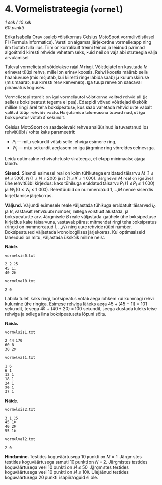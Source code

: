 ﻿# 4. Vormelistrateegia (`vormel`)

*1 sek / 10 sek*  
*60 punkti*

Erika Isabella Orav osaleb võistkonnas Celsius MotoSport vormelivõistlusel FI (Formula Informatics).
Varsti on algamas järjekordne vormelietapp ning ilm tõotab tulla ilus. Tiim on korralikult trenni
teinud ja leidnud parimad algoritmid kiiresti rehvide vahetamiseks, kuid neil on vaja abi strateegia
välja arvutamisel.

Tuleval vormelietapil sõidetakse rajal *N* ringi. Võistlejatel on kasutada *M* erinevat tüüpi rehve,
millel on erinev koostis. Rehvi koostis määrab selle haarduvuse (mis mõjutab, kui kiiresti ringe
läbida saab) ja kulumiskiiruse (mis määrab, kui kiiresti rehv kehveneb). Iga tüüpi rehve on saadaval
piiramatus koguses.

Vormelietapi stardis on igal vormeliautol võistkonna valitud rehvid all (ja selleks boksipeatust
tegema ei pea). Edaspidi võivad võistlejad ükskõik millise ringi järel teha boksipeatuse, kus saab
vahetada rehvid uute vabalt valitud tüüpi rehvide vastu. Harjutamise tulemusena teavad nad, et
iga boksipeatus võtab *K* sekundit.

Celsius MotoSport on saadaolevaid rehve analüüsinud ja tuvastanud iga rehvitüübi *i* kohta kaks
parameetrit:

* *P<sub>i</sub>* — mitu sekundit võtab selle rehviga esimene ring,
* *W<sub>i</sub>* — mitu sekundit aeglasem on iga järgmine ring võrreldes eelnevaga.

Leida optimaalne rehvivahetuste strateegia, et etapp minimaalse ajaga läbida.

**Sisend.** Sisendi esimesel real on kolm tühikutega eraldatud täisarvu *M* (1 &le; *M* &le; 500),
*N* (1 &le; *N* &le; 200) ja *K* (1 &le; *K* &le; 1&nbsp;000). Järgneval *M* real on igaühel ühe
rehvitüübi kirjeldus: kaks tühikuga eraldatud täisarvu *P<sub>i</sub>* (1 &le; *P<sub>i</sub>* &le;
1&nbsp;000) ja *W<sub>i</sub>* (0 &le; *W<sub>i</sub>* &le; 1&nbsp;000). Rehvitüübid on nummerdatud
1,&hellip;,*M* nende sisendis kirjeldamise järjekorras.

**Väljund.** Väljundi esimesele reale väljastada tühikuga eraldatult täisarvud *i<sub>0</sub>* ja
*B*, vastavalt rehvitüübi number, millega võistlust alustada, ja boksipeatuste arv. Järgmisele *B*
reale väljastada igaühele ühe boksipeatuse kirjeldus kahe täisarvuna, vastavalt pärast mitmendat
ringi teha boksipeatus (ringid on nummerdatud 1,&hellip;,*N*) ning uute rehvide tüübi number.
Boksipeatused väljastada kronoloogilises järjekorras. Kui optimaalseid lahendusi on mitu, väljastada
ükskõik milline neist.

**Näide.**

`vormelsis0.txt`

    2 2 25
    45 11
    40 20

`vormelval0.txt`

    2 0

Läbida tuleb kaks ringi, boksipeatus võtab aega rohkem kui kummagi rehvi kulumine ühe ringiga.
Esimese rehviga läheks aega 45 + (45 + 11) = 101 sekundit, teisega 40 + (40 + 20) = 100 sekundit,
seega alustada tuleks teise rehviga ja sellega ilma boksipeatuseta lõpuni sõita.

**Näide.**

`vormelsis1.txt`

    2 44 170
    60 8
    30 29

`vormelval1.txt`

    1 6
    6 1
    12 1
    18 1
    24 1
    30 1
    37 1

**Näide.**

`vormelsis2.txt`

    3 1 25
    45 10
    40 20
    55 10

`vormelval2.txt`

    2 0

**Hindamine.** Testides koguväärtusega 10 punkti on *M* = 1. Järgmistes testides koguväärtusega
samuti 10 punkti on *N* = 2. Järgmistes testides koguväärtusega veel 10 punkti on *M* &le; 50.
Järgmistes testides koguväärtusega veel 10 punkti on *M* &le; 100. Ülejäänud testides koguväärtusega
20 punkti lisapiiranguid ei ole.
